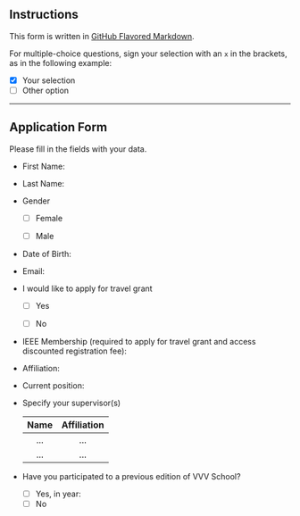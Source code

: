 ## Instructions

This form is written in [GitHub Flavored Markdown](https://guides.github.com/features/mastering-markdown).

For multiple-choice questions, sign your selection with an `x` in the brackets, as in the following example:

- [x] Your selection
- [ ] Other option

---
## Application Form
Please fill in the fields with your data.

- First Name:


- Last Name:


- Gender
  - [ ] Female
  - [ ] Male


- Date of Birth:


- Email:


- I would like to apply for travel grant
  - [ ] Yes
  - [ ] No


- IEEE Membership (required to apply for travel grant and access discounted registration fee):


- Affiliation:


- Current position:


- Specify your supervisor(s)

  | Name | Affiliation |
  | :---: | :---: |
  | ... | ... |
  | ... | ... |


- Have you participated to a previous edition of VVV School?
  - [ ] Yes, in year:
  - [ ] No

